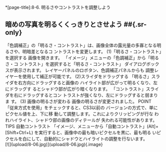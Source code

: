 *[page-title]:8-6. 明るさやコントラストを調整しよう

## 暗めの写真を明るくくっきりとさせよう ##{.sr-only}
<div markdown="1" class="sr-only">
「色調補正」の「明るさ・コントラスト」は、画像全体の露光量の多寡となる明るさや、明暗差となるコ ントラストを変更します。
(1)「明るさ・コントラスト」を選択する 
画像を開きます。 「イメージ」メニューの「色調補正」から「明るさ・コ ントラスト」を選択すると「明るさ・コントラスト」 ダイアログボックスが表示されます。 レイヤーパネルのロボタン、色調補正パネルからも 調整レイヤーを使用して補正が可能です。
(2)スライダをドラッグする
「明るさ」スライダを右方向にドラッグすると画像の ハイライト部が広がって明るくなり、左にドラッグす るとシャドウ部が広がり暗くなります。 「コントラスト」スライダを右にドラッグするとコン トラストが強くなり、左にドラッグすると弱まりま す。
(3) 画像の明るさが変わる
画像の明るさが変更されました。
POINT 「従来方式を使用」をチェックすると、CS3以前の バージョンの方式で、単にピクセル値を上、下に移 動して調整します。これによりクリッピングが行な われハイライト、シャドウ部の画像のディテールが 失われる可能性があります。
TIPS
自動コントラスト
「イメージ、メニューから「自動コントラスト」(Alt]+[Shift+Ctrl+L) を実行すると、画像中の最も暗いピクセルを黒に、最も明る いピクセルを白にして、自動的にシャドウとハイライトの調整を行ないます。
</div>
<div markdown="1" class="photo-capture">
[![](upload/8-06.jpg)](upload/8-06.jpg){.image}
</div>